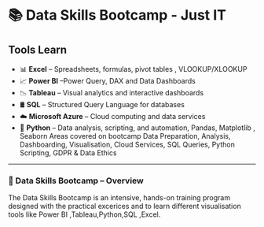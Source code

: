 # 📚 Data Skills Bootcamp - Just IT

## Tools Learn

- 📊 **Excel** – Spreadsheets, formulas, pivot tables , VLOOKUP/XLOOKUP
- 📈 **Power BI** –Power Query, DAX and Data Dashboards
- 📉 **Tableau** – Visual analytics and interactive dashboards
- 🛢️ **SQL** – Structured Query Language for databases
- ☁️ **Microsoft Azure** – Cloud computing and data services
- 🐍 **Python** – Data analysis, scripting, and automation, Pandas, Matplotlib , Seaborn 
Areas covered on bootcamp Data Preparation, Analysis, Dashboarding, Visualisation, Cloud Services, SQL Queries, Python Scripting, GDPR & Data Ethics
- ---
### 🚀 Data Skills Bootcamp – Overview
The Data Skills Bootcamp is an intensive, hands-on training program designed with the practical excerices and to learn different visualisation tools like Power BI ,Tableau,Python,SQL ,Excel.
